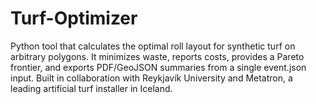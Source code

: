 # Turf-Optimizer
Python tool that calculates the optimal roll layout for synthetic turf on arbitrary polygons. It minimizes waste, reports costs, provides a Pareto frontier, and exports PDF/GeoJSON summaries from a single event.json input. Built in collaboration with Reykjavík University and Metatron, a leading artificial turf installer in Iceland.
